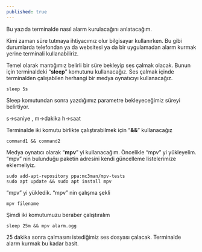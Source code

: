 ```yaml
---
published: true
---
```



Bu yazıda terminalde nasıl alarm kurulacağını anlatacağım.

Kimi zaman süre tutmaya ihtiyacımız olur bilgisayar kullanırken. Bu gibi durumlarda telefondan ya da websitesi ya da bir uygulamadan alarm kurmak yerine terminali kullanabiliriz.

Temel olarak mantığımız belirli bir süre bekleyip ses çalmak olacak. Bunun için terminaldeki “**sleep**” komutunu kullanacağız. Ses çalmak içinde terminalden çalışabilen herhangi bir medya oynatıcıyı kullanacağız.

	sleep 5s
    
Sleep komutundan sonra yazdığımız parametre bekleyeceğimiz süreyi belirtiyor.

s->saniye , m->dakika h->saat

Terminalde iki komutu birlikte çalıştırabilmek için “**&&**” kullanacağız

	command1 && command2
    
Medya oynatıcı olarak “**mpv**” yi kullanacağım. Öncelikle “mpv” yi yükleyelim.
“mpv” nin bulunduğu paketin adresini kendi güncelleme listelerimize eklemeliyiz.
	
    sudo add-apt-repository ppa:mc3man/mpv-tests
	sudo apt update && sudo apt install mpv
    
“mpv” yi yükledik. “mpv” nin çalışma şekli
	
    mpv filename
    
Şimdi iki komutumuzu beraber çalıştıralım

	sleep 25m && mpv alarm.ogg
    
25 dakika sonra çalmasını istediğimiz ses dosyası çalacak. Terminalde alarm kurmak bu kadar basit.
